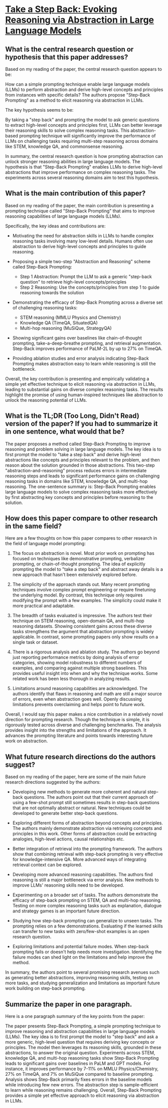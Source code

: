 # [Take a Step Back: Evoking Reasoning via Abstraction in Large Language   Models](https://arxiv.org/abs/2310.06117)

## What is the central research question or hypothesis that this paper addresses?

 Based on my reading of the paper, the central research question appears to be:

How can a simple prompting technique enable large language models (LLMs) to perform abstraction and derive high-level concepts and principles from instances with specific details? The authors propose "Step-Back Prompting" as a method to elicit reasoning via abstraction in LLMs. 

The key hypothesis seems to be:

By taking a "step back" and prompting the model to ask generic questions to extract high-level concepts and principles first, LLMs can better leverage their reasoning skills to solve complex reasoning tasks. This abstraction-based prompting technique will significantly improve the performance of LLMs on challenging tasks requiring multi-step reasoning across domains like STEM, knowledge QA, and commonsense reasoning.

In summary, the central research question is how prompting abstraction can unlock stronger reasoning abilities in large language models. The hypothesis is that "Step-Back Prompting" enables LLMs to derive high-level abstractions that improve performance on complex reasoning tasks. The experiments across several reasoning domains aim to test this hypothesis.


## What is the main contribution of this paper?

 Based on my reading of the paper, the main contribution is presenting a prompting technique called "Step-Back Prompting" that aims to improve reasoning capabilities of large language models (LLMs). 

Specifically, the key ideas and contributions are:

- Motivating the need for abstraction skills in LLMs to handle complex reasoning tasks involving many low-level details. Humans often use abstraction to derive high-level concepts and principles to guide reasoning.

- Proposing a simple two-step "Abstraction and Reasoning" scheme called Step-Back Prompting:
   - Step 1 Abstraction: Prompt the LLM to ask a generic "step-back question" to retrieve high-level concepts/principles 
   - Step 2 Reasoning: Use the concepts/principles from step 1 to guide reasoning towards the solution

- Demonstrating the efficacy of Step-Back Prompting across a diverse set of challenging reasoning tasks:
   - STEM reasoning (MMLU Physics and Chemistry)
   - Knowledge QA (TimeQA, SituatedQA) 
   - Multi-hop reasoning (MuSiQue, StrategyQA)

- Showing significant gains over baselines like chain-of-thought prompting, take-a-deep-breathe prompting, and retrieval augmentation. Step-Back improves performance of PaLM-2L by up to 27% on TimeQA.

- Providing ablation studies and error analysis indicating Step-Back Prompting makes abstraction easy to learn while reasoning is still the bottleneck.

Overall, the key contribution is presenting and empirically validating a simple yet effective technique to elicit reasoning via abstraction in LLMs, leading to substantial gains on diverse complex reasoning tasks. The results highlight the promise of using human-inspired techniques like abstraction to unlock the reasoning potential of LLMs.


## What is the TL;DR (Too Long, Didn't Read) version of the paper? If you had to summarize it in one sentence, what would that be?

 The paper proposes a method called Step-Back Prompting to improve reasoning and problem solving in large language models. The key idea is to first prompt the model to "take a step back" and derive high-level abstractions like concepts and principles relevant to the problem, and then reason about the solution grounded in those abstractions. This two-step "abstraction-and-reasoning" process reduces errors in intermediate reasoning steps and leads to significant performance gains on challenging reasoning tasks in domains like STEM, knowledge QA, and multi-hop reasoning. The one-sentence summary is: Step-Back Prompting enables large language models to solve complex reasoning tasks more effectively by first abstracting key concepts and principles before reasoning to the solution.


## How does this paper compare to other research in the same field?

 Here are a few thoughts on how this paper compares to other research in the field of language model prompting:

1. The focus on abstraction is novel. Most prior work on prompting has focused on techniques like demonstrative prompting, verbalizer prompting, or chain-of-thought prompting. The idea of explicitly prompting the model to "take a step back" and abstract away details is a new approach that hasn't been extensively explored before. 

2. The simplicity of the approach stands out. Many recent prompting techniques involve complex prompt engineering or require finetuning the underlying model. By contrast, this technique only requires modifying the prompt with a few examples. The simplicity could make it more practical and adaptable.

3. The breadth of tasks evaluated is impressive. The authors test their technique on STEM reasoning, open-domain QA, and multi-hop reasoning datasets. Showing consistent gains across these diverse tasks strengthens the argument that abstraction prompting is widely applicable. In contrast, some prompting papers only show results on a single task or dataset.

4. There is a rigorous analysis and ablation study. The authors go beyond just reporting performance metrics by doing analysis of error categories, showing model robustness to different numbers of examples, and comparing against multiple strong baselines. This provides useful insight into when and why the technique works. Some related work has been less thorough in analyzing results.

5. Limitations around reasoning capabilities are acknowledged. The authors identify that flaws in reasoning and math are still a major source of errors, even when abstraction goes well. Openly discussing limitations prevents overclaiming and helps point to future work.

Overall, I would say this paper makes a nice contribution in a relatively novel direction for prompting research. Though the technique is simple, it is rigorously tested across diverse and challenging benchmarks. The analysis provides insight into the strengths and limitations of the approach. It advances the prompting literature and points towards interesting future work on abstraction.


## What future research directions do the authors suggest?

 Based on my reading of the paper, here are some of the main future research directions suggested by the authors:

- Developing new methods to generate more coherent and natural step-back questions. The authors point out that their current approach of using a few-shot prompt still sometimes results in step-back questions that are not optimally abstract or natural. New techniques could be developed to generate better step-back questions.

- Exploring different forms of abstraction beyond concepts and principles. The authors mainly demonstrate abstraction via retrieving concepts and principles in this work. Other forms of abstraction could be extracting analogies, high-level actions, causal relationships etc. 

- Better integration of retrieval into the prompting framework. The authors show that combining retrieval with step-back prompting is very effective for knowledge-intensive QA. More advanced ways of integrating retrieval context can be explored.

- Developing more advanced reasoning capabilities. The authors find reasoning is still a major bottleneck via error analysis. New methods to improve LLMs' reasoning skills need to be developed.

- Experimenting on a broader set of tasks. The authors demonstrate the efficacy of step-back prompting on STEM, QA and multi-hop reasoning. Testing on more complex reasoning tasks such as explanation, dialogue and strategy games is an important future direction.

- Studying how step-back prompting can generalize to unseen tasks. The prompting relies on a few demonstrations. Evaluating if the learned skills can transfer to new tasks with zero/few-shot examples is an open research question.

- Exploring limitations and potential failure modes. When step-back prompting fails or doesn't help needs more investigation. Identifying the failure modes can shed light on the limitations and help improve the method.

In summary, the authors point to several promising research avenues such as generating better abstractions, improving reasoning skills, testing on more tasks, and studying generalization and limitations as important future work building on step-back prompting.


## Summarize the paper in one paragraph.

 Here is a one paragraph summary of the key points from the paper:

The paper presents Step-Back Prompting, a simple prompting technique to improve reasoning and abstraction capabilities in large language models (LLMs). The key idea is to first prompt the model to "step back" and ask a more generic, high-level question that requires deriving key concepts or principles. The model then leverages its reasoning skills, grounded in these abstractions, to answer the original question. Experiments across STEM, knowledge QA, and multi-hop reasoning tasks show Step-Back Prompting leads to significant gains over baselines in PaLM and GPT models. For instance, it improves performance by 7-11% on MMLU Physics/Chemistry, 27% on TimeQA, and 7% on MuSiQue compared to baseline prompting. Analysis shows Step-Back primarily fixes errors in the baseline models while introducing few new errors. The abstraction step is sample-efficient to learn while reasoning remains challenging. Overall, Step-Back Prompting provides a simple yet effective approach to elicit reasoning via abstraction in LLMs.
